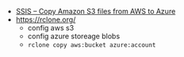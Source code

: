 * [SSIS – Copy Amazon S3 files from AWS to Azure](https://zappysys.com/blog/ssis-copy-move-amazon-s3-files-from-aws-to-azure/)
* https://rclone.org/
  * config aws s3
  * config azure storeage blobs
  * `rclone copy aws:bucket azure:account`
